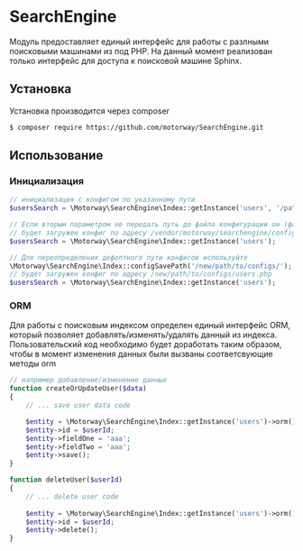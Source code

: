 # SearchEngine
Модуль предоставляет единый интерфейс для работы с разлными поисковыми машинами из под PHP.
На данный момент реализован только интерфейс для доступа к поисковой машине Sphinx.

## Установка
Установка производится через composer

``` bash
$ composer require https://github.com/motorway/SearchEngine.git
```

## Использование
### Инициализация
``` php
// инициализация с конфигом по указанному пути
$usersSearch = \Motorway\SearchEngine\Index::getInstance('users', '/path/to/users-config.php');

// Если вторым параметром не передать путь до файла конфигурации он (файл конфига) будет искаться по дефолтному пути
// будет загружен конфиг по адресу /vendor/motorway/searchengine/config/users.php
$usersSearch = \Motorway\SearchEngine\Index::getInstance('users');

// Для переопределения дефолтного пути конфигов используйте
\Motorway\SearchEngine\Index::configSavePath('/new/path/to/configs/');
// будет загружен конфиг по адресу /new/path/to/configs/users.php
$usersSearch = \Motorway\SearchEngine\Index::getInstance('users');
```

### ORM
Для работы с поисковым индексом определен единый интерфейс ORM, который позволяет добавлять/изменять/удалять данный из индекса. 
Пользовательский код необходимо будет доработать таким образом, чтобы в момент изменения данных были вызваны соответсвующие методы orm

``` php
// например добавление/изменение данных
function createOrUpdateUser($data)
{
	// ... save user data code

	$entity = \Motorway\SearchEngine\Index::getInstance('users')->orm()->entity();
	$entity->id = $userId;
	$entity->fieldOne = 'aaa';
	$entity->fieldTwo = 'aaa';
	$entity->save();
}

function deleteUser($userId)
{
	// ... delete user code
	
	$entity = \Motorway\SearchEngine\Index::getInstance('users')->orm()->entity();
	$entity->id = $userId;
	$entity->delete();
}

```